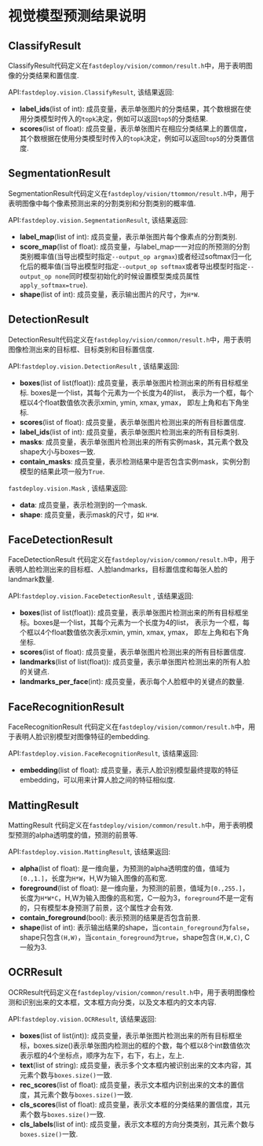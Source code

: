# 视觉模型预测结果说明

## ClassifyResult
ClassifyResult代码定义在`fastdeploy/vision/common/result.h`中，用于表明图像的分类结果和置信度.

API:`fastdeploy.vision.ClassifyResult`, 该结果返回:
- **label_ids**(list of int): 成员变量，表示单张图片的分类结果，其个数根据在使用分类模型时传入的`topk`决定，例如可以返回`top5`的分类结果.
- **scores**(list of float): 成员变量，表示单张图片在相应分类结果上的置信度，其个数根据在使用分类模型时传入的`topk`决定，例如可以返回`top5`的分类置信度.


## SegmentationResult
SegmentationResult代码定义在`fastdeploy/vision/ttommon/result.h`中，用于表明图像中每个像素预测出来的分割类别和分割类别的概率值.

API:`fastdeploy.vision.SegmentationResult`, 该结果返回:
- **label_map**(list of int): 成员变量，表示单张图片每个像素点的分割类别.
- **score_map**(list of float): 成员变量，与label_map一一对应的所预测的分割类别概率值(当导出模型时指定`--output_op argmax`)或者经过softmax归一化化后的概率值(当导出模型时指定`--output_op softmax`或者导出模型时指定`--output_op none`同时模型初始化的时候设置模型类成员属性`apply_softmax=true`).
- **shape**(list of int): 成员变量，表示输出图片的尺寸，为`H*W`.

## DetectionResult
DetectionResult代码定义在`fastdeploy/vision/common/result.h`中，用于表明图像检测出来的目标框、目标类别和目标置信度.

API:`fastdeploy.vision.DetectionResult` , 该结果返回:
- **boxes**(list of list(float)): 成员变量，表示单张图片检测出来的所有目标框坐标. boxes是一个list，其每个元素为一个长度为4的list， 表示为一个框，每个框以4个float数值依次表示xmin, ymin, xmax, ymax， 即左上角和右下角坐标.
- **scores**(list of float): 成员变量，表示单张图片检测出来的所有目标置信度.
- **label_ids**(list of int): 成员变量，表示单张图片检测出来的所有目标类别.
- **masks**: 成员变量，表示单张图片检测出来的所有实例mask，其元素个数及shape大小与boxes一致.
- **contain_masks**: 成员变量，表示检测结果中是否包含实例mask，实例分割模型的结果此项一般为`True`.

`fastdeploy.vision.Mask` , 该结果返回:
- **data**: 成员变量，表示检测到的一个mask.
- **shape**: 成员变量，表示mask的尺寸，如 `H*W`.


## FaceDetectionResult
FaceDetectionResult 代码定义在`fastdeploy/vision/common/result.h`中，用于表明人脸检测出来的目标框、人脸landmarks，目标置信度和每张人脸的landmark数量.

API:`fastdeploy.vision.FaceDetectionResult` , 该结果返回:
- **boxes**(list of list(float)): 成员变量，表示单张图片检测出来的所有目标框坐标。boxes是一个list，其每个元素为一个长度为4的list， 表示为一个框，每个框以4个float数值依次表示xmin, ymin, xmax, ymax， 即左上角和右下角坐标.
- **scores**(list of float): 成员变量，表示单张图片检测出来的所有目标置信度.
- **landmarks**(list of list(float)): 成员变量，表示单张图片检测出来的所有人脸的关键点.
- **landmarks_per_face**(int): 成员变量，表示每个人脸框中的关键点的数量.


## FaceRecognitionResult
FaceRecognitionResult 代码定义在`fastdeploy/vision/common/result.h`中，用于表明人脸识别模型对图像特征的embedding.

API:`fastdeploy.vision.FaceRecognitionResult`, 该结果返回:
- **embedding**(list of float): 成员变量，表示人脸识别模型最终提取的特征embedding，可以用来计算人脸之间的特征相似度.


## MattingResult
MattingResult 代码定义在`fastdeploy/vision/common/result.h`中，用于表明模型预测的alpha透明度的值，预测的前景等.

API:`fastdeploy.vision.MattingResult`, 该结果返回:
- **alpha**(list of float): 是一维向量，为预测的alpha透明度的值，值域为`[0.,1.]`，长度为`H*W`，H,W为输入图像的高和宽.
- **foreground**(list of float): 是一维向量，为预测的前景，值域为`[0.,255.]`，长度为`H*W*C`，H,W为输入图像的高和宽，C一般为3，`foreground`不是一定有的，只有模型本身预测了前景，这个属性才会有效.
- **contain_foreground**(bool): 表示预测的结果是否包含前景.
- **shape**(list of int): 表示输出结果的shape，当`contain_foreground`为`false`，shape只包含`(H,W)`，当`contain_foreground`为`true`，shape包含`(H,W,C)`, C一般为3.

## OCRResult
OCRResult代码定义在`fastdeploy/vision/common/result.h`中，用于表明图像检测和识别出来的文本框，文本框方向分类，以及文本框内的文本内容.

API:`fastdeploy.vision.OCRResult`, 该结果返回:
- **boxes**(list of list(int)): 成员变量，表示单张图片检测出来的所有目标框坐标，boxes.size()表示单张图内检测出的框的个数，每个框以8个int数值依次表示框的4个坐标点，顺序为左下，右下，右上，左上.
- **text**(list of string): 成员变量，表示多个文本框内被识别出来的文本内容，其元素个数与`boxes.size()`一致.
- **rec_scores**(list of float): 成员变量，表示文本框内识别出来的文本的置信度，其元素个数与`boxes.size()`一致.
- **cls_scores**(list of float): 成员变量，表示文本框的分类结果的置信度，其元素个数与`boxes.size()`一致.
- **cls_labels**(list of int): 成员变量，表示文本框的方向分类类别，其元素个数与`boxes.size()`一致.
